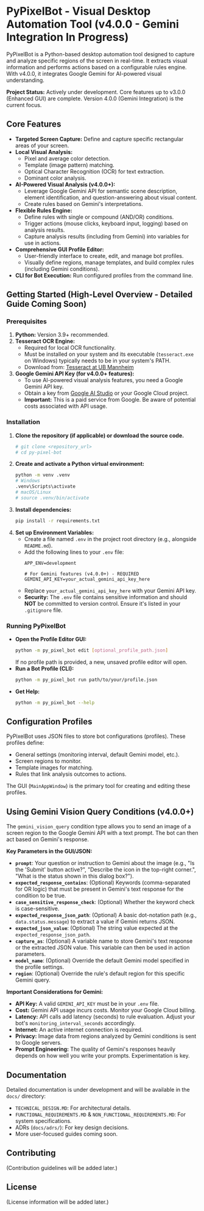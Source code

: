 # PyPixelBot - Visual Desktop Automation Tool (v4.0.0 - Gemini Integration In Progress)

PyPixelBot is a Python-based desktop automation tool designed to capture and analyze specific regions of the screen in real-time. It extracts visual information and performs actions based on a configurable rules engine. With v4.0.0, it integrates Google Gemini for AI-powered visual understanding.

**Project Status:** Actively under development. Core features up to v3.0.0 (Enhanced GUI) are complete. Version 4.0.0 (Gemini Integration) is the current focus.

## Core Features

*   **Targeted Screen Capture:** Define and capture specific rectangular areas of your screen.
*   **Local Visual Analysis:**
    *   Pixel and average color detection.
    *   Template (image pattern) matching.
    *   Optical Character Recognition (OCR) for text extraction.
    *   Dominant color analysis.
*   **AI-Powered Visual Analysis (v4.0.0+):**
    *   Leverage Google Gemini API for semantic scene description, element identification, and question-answering about visual content.
    *   Create rules based on Gemini's interpretations.
*   **Flexible Rules Engine:**
    *   Define rules with single or compound (AND/OR) conditions.
    *   Trigger actions (mouse clicks, keyboard input, logging) based on analysis results.
    *   Capture analysis results (including from Gemini) into variables for use in actions.
*   **Comprehensive GUI Profile Editor:**
    *   User-friendly interface to create, edit, and manage bot profiles.
    *   Visually define regions, manage templates, and build complex rules (including Gemini conditions).
*   **CLI for Bot Execution:** Run configured profiles from the command line.

## Getting Started (High-Level Overview - Detailed Guide Coming Soon)

### Prerequisites

1.  **Python:** Version 3.9+ recommended.
2.  **Tesseract OCR Engine:**
    *   Required for local OCR functionality.
    *   Must be installed on your system and its executable (`tesseract.exe` on Windows) typically needs to be in your system's PATH.
    *   Download from: [Tesseract at UB Mannheim](https://github.com/UB-Mannheim/tesseract/wiki)
3.  **Google Gemini API Key (for v4.0.0+ features):**
    *   To use AI-powered visual analysis features, you need a Google Gemini API key.
    *   Obtain a key from [Google AI Studio](https://aistudio.google.com/app/apikey) or your Google Cloud project.
    *   **Important:** This is a paid service from Google. Be aware of potential costs associated with API usage.

### Installation

1.  **Clone the repository (if applicable) or download the source code.**
    ```bash
    # git clone <repository_url>
    # cd py-pixel-bot
    ```
2.  **Create and activate a Python virtual environment:**
    ```bash
    python -m venv .venv
    # Windows
    .venv\Scripts\activate
    # macOS/Linux
    # source .venv/bin/activate
    ```
3.  **Install dependencies:**
    ```bash
    pip install -r requirements.txt
    ```
4.  **Set up Environment Variables:**
    *   Create a file named `.env` in the project root directory (e.g., alongside `README.md`).
    *   Add the following lines to your `.env` file:
        ```dotenv
        APP_ENV=development

        # For Gemini features (v4.0.0+) - REQUIRED
        GEMINI_API_KEY=your_actual_gemini_api_key_here
        ```
    *   Replace `your_actual_gemini_api_key_here` with your Gemini API key.
    *   **Security:** The `.env` file contains sensitive information and should **NOT** be committed to version control. Ensure it's listed in your `.gitignore` file.

### Running PyPixelBot

*   **Open the Profile Editor GUI:**
    ```bash
    python -m py_pixel_bot edit [optional_profile_path.json]
    ```
    If no profile path is provided, a new, unsaved profile editor will open.
*   **Run a Bot Profile (CLI):**
    ```bash
    python -m py_pixel_bot run path/to/your/profile.json
    ```
*   **Get Help:**
    ```bash
    python -m py_pixel_bot --help
    ```

## Configuration Profiles

PyPixelBot uses JSON files to store bot configurations (profiles). These profiles define:
*   General settings (monitoring interval, default Gemini model, etc.).
*   Screen regions to monitor.
*   Template images for matching.
*   Rules that link analysis outcomes to actions.

The GUI (`MainAppWindow`) is the primary tool for creating and editing these profiles.

## Using Gemini Vision Query Conditions (v4.0.0+)

The `gemini_vision_query` condition type allows you to send an image of a screen region to the Google Gemini API with a text prompt. The bot can then act based on Gemini's response.

**Key Parameters in the GUI/JSON:**

*   **`prompt`**: Your question or instruction to Gemini about the image (e.g., "Is the 'Submit' button active?", "Describe the icon in the top-right corner.", "What is the status shown in this dialog box?").
*   **`expected_response_contains`**: (Optional) Keywords (comma-separated for OR logic) that must be present in Gemini's text response for the condition to be true.
*   **`case_sensitive_response_check`**: (Optional) Whether the keyword check is case-sensitive.
*   **`expected_response_json_path`**: (Optional) A basic dot-notation path (e.g., `data.status.message`) to extract a value if Gemini returns JSON.
*   **`expected_json_value`**: (Optional) The string value expected at the `expected_response_json_path`.
*   **`capture_as`**: (Optional) A variable name to store Gemini's text response or the extracted JSON value. This variable can then be used in action parameters.
*   **`model_name`**: (Optional) Override the default Gemini model specified in the profile settings.
*   **`region`**: (Optional) Override the rule's default region for this specific Gemini query.

**Important Considerations for Gemini:**

*   **API Key:** A valid `GEMINI_API_KEY` must be in your `.env` file.
*   **Cost:** Gemini API usage incurs costs. Monitor your Google Cloud billing.
*   **Latency:** API calls add latency (seconds) to rule evaluation. Adjust your bot's `monitoring_interval_seconds` accordingly.
*   **Internet:** An active internet connection is required.
*   **Privacy:** Image data from regions analyzed by Gemini conditions is sent to Google servers.
*   **Prompt Engineering:** The quality of Gemini's responses heavily depends on how well you write your prompts. Experimentation is key.

## Documentation

Detailed documentation is under development and will be available in the `docs/` directory:
*   `TECHNICAL_DESIGN.MD`: For architectural details.
*   `FUNCTIONAL_REQUIREMENTS.MD` & `NON_FUNCTIONAL_REQUIREMENTS.MD`: For system specifications.
*   ADRs (`docs/adrs/`): For key design decisions.
*   More user-focused guides coming soon.

## Contributing

(Contribution guidelines will be added later.)

## License

(License information will be added later.)